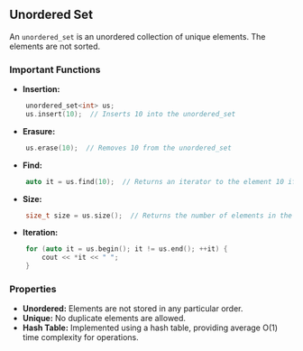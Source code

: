 Unordered Set
-------------

An `unordered_set` is an unordered collection of unique elements. The elements are not sorted.

### Important Functions

-   **Insertion:**
```c++
    unordered_set<int> us;
    us.insert(10);  // Inserts 10 into the unordered_set
```
-   **Erasure:**
```c++
    us.erase(10);  // Removes 10 from the unordered_set
```
-   **Find:**
```c++
    auto it = us.find(10);  // Returns an iterator to the element 10 if found
```
-   **Size:**
```c++
    size_t size = us.size();  // Returns the number of elements in the unordered_set
```
-   **Iteration:**
```c++
    for (auto it = us.begin(); it != us.end(); ++it) {
        cout << *it << " ";
    }
```
### Properties

-   **Unordered:** Elements are not stored in any particular order.
-   **Unique:** No duplicate elements are allowed.
-   **Hash Table:** Implemented using a hash table, providing average O(1) time complexity for operations.